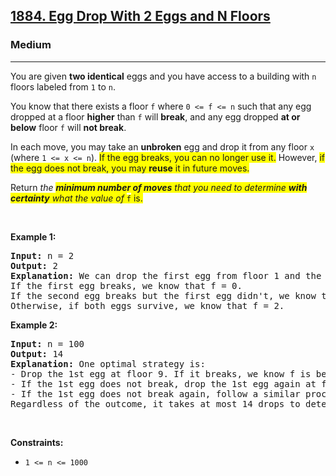 <h2><a href="https://leetcode.com/problems/egg-drop-with-2-eggs-and-n-floors/">1884. Egg Drop With 2 Eggs and N Floors</a></h2><h3>Medium</h3><hr><div><p>You are given <strong>two identical</strong> eggs and you have access to a building with <code>n</code> floors labeled from <code>1</code> to <code>n</code>.</p>

<p>You know that there exists a floor <code>f</code> where <code>0 &lt;= f &lt;= n</code> such that any egg dropped at a floor <strong>higher</strong> than <code>f</code> will <strong>break</strong>, and any egg dropped <strong>at or below</strong> floor <code>f</code> will <strong>not break</strong>.</p>

<p>In each move, you may take an <strong>unbroken</strong> egg and drop it from any floor <code>x</code> (where <code>1 &lt;= x &lt;= n</code>). <span class="highlighter--highlighted" style="background-color: yellow;" data-highlight-id="0">If the egg breaks, you can no longer use it.</span> However, <span class="highlighter--highlighted" style="background-color: yellow;" data-highlight-id="1">if the egg does not break, you may </span><strong><span class="highlighter--highlighted" style="background-color: yellow;" data-highlight-id="1">reuse</span></strong><span class="highlighter--highlighted" style="background-color: yellow;" data-highlight-id="1"> it in future moves.</span></p>

<p>Return <em>the <strong><span class="highlighter--highlighted" style="background-color: yellow;" data-highlight-id="2">minimum number of moves</span></strong><span class="highlighter--highlighted" style="background-color: yellow;" data-highlight-id="2"> that you need to determine </span><strong><span class="highlighter--highlighted" style="background-color: yellow;" data-highlight-id="2">with certainty</span></strong><span class="highlighter--highlighted" style="background-color: yellow;" data-highlight-id="2"> what the value of </span></em><code><span class="highlighter--highlighted" style="background-color: yellow;" data-highlight-id="2">f</span></code><span class="highlighter--highlighted" style="background-color: yellow;" data-highlight-id="2"> is.</span></p>

<p>&nbsp;</p>
<p><strong>Example 1:</strong></p>

<pre><strong>Input:</strong> n = 2
<strong>Output:</strong> 2
<strong>Explanation:</strong> We can drop the first egg from floor 1 and the second egg from floor 2.
If the first egg breaks, we know that f = 0.
If the second egg breaks but the first egg didn't, we know that f = 1.
Otherwise, if both eggs survive, we know that f = 2.
</pre>

<p><strong>Example 2:</strong></p>

<pre><strong>Input:</strong> n = 100
<strong>Output:</strong> 14
<strong>Explanation:</strong> One optimal strategy is:
- Drop the 1st egg at floor 9. If it breaks, we know f is between 0 and 8. Drop the 2nd egg starting from floor 1 and going up one at a time to find f within 8 more drops. Total drops is 1 + 8 = 9.
- If the 1st egg does not break, drop the 1st egg again at floor 22. If it breaks, we know f is between 9 and 21. Drop the 2nd egg starting from floor 10 and going up one at a time to find f within 12 more drops. Total drops is 2 + 12 = 14.
- If the 1st egg does not break again, follow a similar process dropping the 1st egg from floors 34, 45, 55, 64, 72, 79, 85, 90, 94, 97, 99, and 100.
Regardless of the outcome, it takes at most 14 drops to determine f.
</pre>

<p>&nbsp;</p>
<p><strong>Constraints:</strong></p>

<ul>
	<li><code>1 &lt;= n &lt;= 1000</code></li>
</ul>
</div>